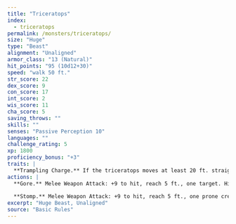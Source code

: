 ```yaml
---
title: "Triceratops"
index:
  - triceratops
permalink: /monsters/triceratops/
size: "Huge"
type: "Beast"
alignment: "Unaligned"
armor_class: "13 (Natural)"
hit_points: "95 (10d12+30)"
speed: "walk 50 ft."
str_score: 22
dex_score: 9
con_score: 17
int_score: 2
wis_score: 11
cha_score: 5
saving_throws: ""
skills: ""
senses: "Passive Perception 10"
languages: ""
challenge_rating: 5
xp: 1800
proficiency_bonus: "+3"
traits: |
  **Trampling Charge.** If the triceratops moves at least 20 ft. straight toward a creature and then hits it with a gore attack on the same turn, that target must succeed on a DC 13 Strength saving throw or be knocked prone. If the target is prone, the triceratops can make one stomp attack against it as a bonus action.
actions: |
  **Gore.** Melee Weapon Attack: +9 to hit, reach 5 ft., one target. Hit: 24 (4d8 + 6) piercing damage.
  
  **Stomp.** Melee Weapon Attack: +9 to hit, reach 5 ft., one prone creature. Hit: 22 (3d10 + 6) bludgeoning damage
excerpt: "Huge Beast, Unaligned"
source: "Basic Rules"
---
```

